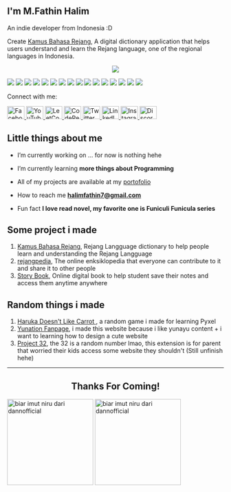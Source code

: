 ## I'm M.Fathin Halim
An indie developer from Indonesia :D

Create [Kamus Bahasa Rejang](https://kamusrejang.vercel.app/), A digital dictionary application that helps users understand and learn the Rejang language, one of the regional languages in Indonesia.

<p align="center">
  <img src="https://ik.imagekit.io/9hpbqscxd/SG/image-101.jpg?updatedAt=1705798245623"/>
</p>
<p>
  <img src="https://img.shields.io/badge/JavaScript-F7DF1E?style=for-the-badge&logo=javascript&logoColor=black" />
  <img src="https://img.shields.io/badge/TypeScript-3178C6?style=for-the-badge&logo=typescript&logoColor=white" />
  <img src="https://img.shields.io/badge/Python-3776AB?style=for-the-badge&logo=python&logoColor=white" />
  <img src="https://img.shields.io/badge/Java-007396?style=for-the-badge&logo=java&logoColor=white" />
  <img src="https://img.shields.io/badge/C%23-239120?style=for-the-badge&logo=csharp&logoColor=white" />
  <img src="https://img.shields.io/badge/HTML-E34F26?style=for-the-badge&logo=html5&logoColor=white" />
  <img src="https://img.shields.io/badge/CSS-1572B6?style=for-the-badge&logo=css3&logoColor=white" />
  <img src="https://img.shields.io/badge/React-61DAFB?style=for-the-badge&logo=react&logoColor=black" />
  <img src="https://img.shields.io/badge/Next.js-000000?style=for-the-badge&logo=next.js&logoColor=white" />
  <img src="https://img.shields.io/badge/TailwindCSS-06B6D4?style=for-the-badge&logo=tailwindcss&logoColor=white" />
  <img src="https://img.shields.io/badge/Bootstrap-7952B3?style=for-the-badge&logo=bootstrap&logoColor=white" />
  <img src="https://img.shields.io/badge/Git-F05032?style=for-the-badge&logo=git&logoColor=white" />
  <img src="https://img.shields.io/badge/GitHub-181717?style=for-the-badge&logo=github&logoColor=white" />
  <img src="https://img.shields.io/badge/VS_Code-007ACC?style=for-the-badge&logo=visual-studio-code&logoColor=white" />
  <img src="https://img.shields.io/badge/Figma-F24E1E?style=for-the-badge&logo=figma&logoColor=white" />
  <img src="https://img.shields.io/badge/Linux-FCC624?style=for-the-badge&logo=linux&logoColor=black" />
</p>

Connect with me:

<p align="left">
  <a href="https://www.facebook.com/profile.php?id=100085410154411" target="_blank">
    <img src="https://cdn.simpleicons.org/facebook/1877F2" alt="Facebook" height="30" width="40" />
  </a>
  <a href="https://www.youtube.com/c/mfathinhalim" target="_blank">
    <img src="https://cdn.simpleicons.org/youtube/FF0000" alt="YouTube" height="30" width="40" />
  </a>
  <a href="https://www.leetcode.com/mfathinhalim" target="_blank">
    <img src="https://cdn.simpleicons.org/leetcode/FFA116" alt="LeetCode" height="30" width="40" />
  </a>
  <a href="https://codepen.io/mfathinhalim" target="_blank">
    <img src="https://skillicons.dev/icons?i=codepen" alt="CodePen" height="30" width="40" />
  </a>
  <a href="https://twitter.com/mfathinhalim" target="_blank">
    <img src="https://skillicons.dev/icons?i=twitter" alt="Twitter" height="30" width="40" />
  </a>
  <a href="https://linkedin.com/in/m-fathin-halim-8b819828" target="_blank">
    <img src="https://skillicons.dev/icons?i=linkedin" alt="LinkedIn" height="30" width="40" />
  </a>
  <a href="https://instagram.com/mfathin_halim" target="_blank">
    <img src="https://skillicons.dev/icons?i=instagram" alt="Instagram" height="30" width="40" />
  </a>
  <a href="https://discord.com/users/1156486226094870569" target="_blank">
    <img src="https://skillicons.dev/icons?i=discord" alt="Discord" height="30" width="40" />
  </a>
</p>

## Little things about me

- I’m currently working on ... for now is nothing hehe

- I’m currently learning **more things about Programming**

- All of my projects are available at my [portofolio](https://mfathinhalim.github.io/)

- How to reach me **halimfathin7@gmail.com**

- Fun fact **I love read novel, my favorite one is Funiculi Funicula series**

## Some project i made
1. [Kamus Bahasa Rejang](https://github.com/MFathinHalim/Kamus-Bahasa-Rejang), Rejang Langguage dictionary to help people learn and understanding the Rejang Langguage
2. [rejangpedia](https://github.com/MFathinHalim/rejangpedia), The online enksiklopedia that everyone can contribute to it and share it to other people
3. [Story Book](https://github.com/MFathinHalim/StoryBook), Online digital book to help student save their notes and access them anytime anywhere

## Random things i made
1. [Haruka Doesn't Like Carrot ](https://github.com/MFathinHalim/Haruka-Not-Like-Carrot), a random game i made for learning Pyxel
2. [Yunation Fanpage](https://github.com/MFathinHalim/Yunation), i made this website because i like yunayu content + i want to learning how to design a cute website
3. [Project 32](https://github.com/MFathinHalim/Project-32), the 32 is a random number lmao, this extension is for parent that worried their kids access some website they shouldn't (Still unfinish hehe)

------------------------------

<h2 align="center">Thanks For Coming!</h2>
<p>
  <img src="https://media1.tenor.com/m/wilYo_7wGKYAAAAd/new-game-ahagon-umiko-programming.gif" style="height: 200px; object-fit: cover; " alt="biar imut niru dari dannofficial" />
  <img src="https://i.pinimg.com/originals/6a/38/26/6a3826445f169ce496fcb21603da17e5.gif" style="height: 200px; object-fit: cover;" alt="biar imut niru dari dannofficial" />
</p>

